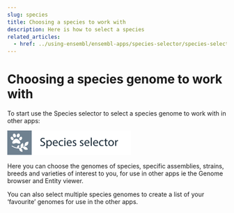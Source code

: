 ```yaml
---
slug: species
title: Choosing a species to work with
description: Here is how to select a species
related_articles:
  - href: ../using-ensembl/ensembl-apps/species-selector/species-selector-intro.md 
---
```


# Choosing a species genome to work with

To start use the Species selector to select a species genome to work with in other apps:

![](../../img/id-species-selector.svg)

Here you can choose the genomes of species, specific assemblies, strains, breeds and varieties of interest to you, for use in other apps ie the Genome browser and Entity viewer.

You can also select multiple species genomes to create a list of your ‘favourite’ genomes for use in the other apps.
